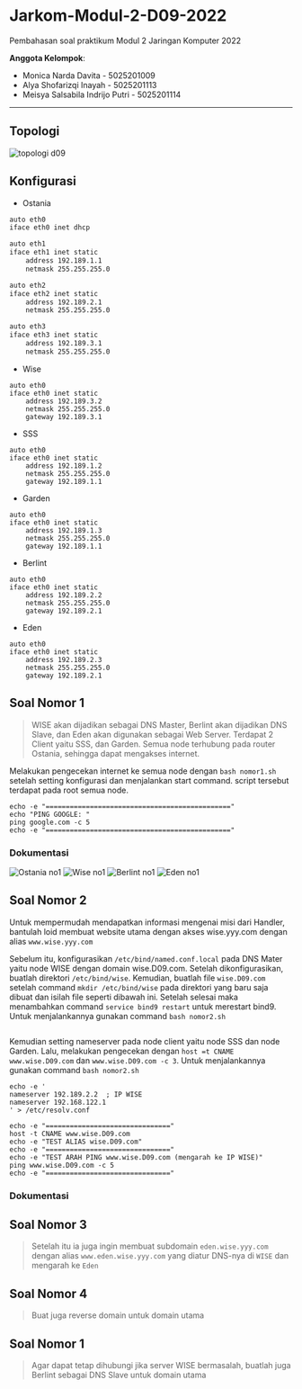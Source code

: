 # Jarkom-Modul-2-D09-2022

Pembahasan soal praktikum Modul 2 Jaringan Komputer 2022

**Anggota Kelompok**:

- Monica Narda Davita - 5025201009
- Alya Shofarizqi Inayah - 5025201113
- Meisya Salsabila Indrijo Putri - 5025201114
---

## Topologi
![topologi d09](https://user-images.githubusercontent.com/96837287/198829490-0474bd38-4087-4563-9ab3-9e9ff0b3ebc8.jpg)

## Konfigurasi
- Ostania
```sh
auto eth0
iface eth0 inet dhcp

auto eth1
iface eth1 inet static
	address 192.189.1.1
	netmask 255.255.255.0

auto eth2
iface eth2 inet static
	address 192.189.2.1
	netmask 255.255.255.0

auto eth3
iface eth3 inet static
	address 192.189.3.1
	netmask 255.255.255.0
```

- Wise
```
auto eth0
iface eth0 inet static
	address 192.189.3.2
	netmask 255.255.255.0
	gateway 192.189.3.1
```

- SSS
```
auto eth0
iface eth0 inet static
	address 192.189.1.2
	netmask 255.255.255.0
	gateway 192.189.1.1
```

- Garden
```
auto eth0
iface eth0 inet static
	address 192.189.1.3
	netmask 255.255.255.0
	gateway 192.189.1.1
```

- Berlint
```
auto eth0
iface eth0 inet static
	address 192.189.2.2
	netmask 255.255.255.0
	gateway 192.189.2.1
```

- Eden
```
auto eth0
iface eth0 inet static
	address 192.189.2.3
	netmask 255.255.255.0
	gateway 192.189.2.1
```

## Soal Nomor 1
> WISE akan dijadikan sebagai DNS Master, Berlint akan dijadikan DNS Slave, dan Eden akan digunakan sebagai Web Server. Terdapat 2 Client yaitu SSS, dan Garden. Semua node terhubung pada router Ostania, sehingga dapat mengakses internet.

Melakukan pengecekan internet ke semua node dengan `bash nomor1.sh` setelah setting konfigurasi dan menjalankan start command. script tersebut terdapat pada root semua node.

```
echo -e "=============================================="
echo "PING GOOGLE: "
ping google.com -c 5
echo -e "=============================================="
```

### Dokumentasi
![Ostania no1](https://user-images.githubusercontent.com/96837287/198835583-c2a67b81-8b1d-4bb7-9453-a729ca75651a.jpg) 
![Wise no1](https://user-images.githubusercontent.com/96837287/198835591-46fd5ee8-b184-4536-8d2e-7a8364058665.jpg)
![Berlint no1](https://user-images.githubusercontent.com/96837287/198835595-21ae3742-0220-401f-b5c0-4fbcc97fa33e.jpg)
![Eden no1](https://user-images.githubusercontent.com/96837287/198835600-76568997-2991-41bd-ab8a-e567b879183e.jpg)

## Soal Nomor 2
Untuk mempermudah mendapatkan informasi mengenai misi dari Handler, bantulah loid membuat website utama dengan akses wise.yyy.com dengan alias `www.wise.yyy.com`

Sebelum itu, konfigurasikan `/etc/bind/named.conf.local` pada DNS Mater yaitu node WISE dengan domain wise.D09.com. Setelah dikonfigurasikan, buatlah direktori `/etc/bind/wise`. Kemudian, buatlah file `wise.D09.com` setelah command `mkdir /etc/bind/wise` pada direktori yang baru saja dibuat dan isilah file seperti dibawah ini. Setelah selesai maka menambahkan command `service bind9 restart` untuk merestart bind9. Untuk menjalankannya gunakan command `bash nomor2.sh`

```
```

Kemudian setting nameserver pada node client yaitu node SSS dan node Garden. Lalu, melakukan pengecekan dengan `host =t CNAME www.wise.D09.com` dan `www.wise.D09.com -c 3`. Untuk menjalankannya gunakan command `bash nomor2.sh`

```
echo -e '
nameserver 192.189.2.2  ; IP WISE
nameserver 192.168.122.1
' > /etc/resolv.conf

echo -e "==============================="
host -t CNAME www.wise.D09.com
echo -e "TEST ALIAS wise.D09.com"
echo -e "==============================="
echo -e "TEST ARAH PING www.wise.D09.com (mengarah ke IP WISE)"
ping www.wise.D09.com -c 5
echo -e "==============================="
```

### Dokumentasi

## Soal Nomor 3
> Setelah itu ia juga ingin membuat subdomain `eden.wise.yyy.com` dengan alias `www.eden.wise.yyy.com` yang diatur DNS-nya di `WISE` dan mengarah ke `Eden`


## Soal Nomor 4
> Buat juga reverse domain untuk domain utama


## Soal Nomor 1
> Agar dapat tetap dihubungi jika server WISE bermasalah, buatlah juga Berlint sebagai DNS Slave untuk domain utama
